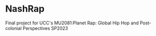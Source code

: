 # NashRap

Final project for UCC's MU2081:Planet Rap: Global Hip Hop and Post-colonial Perspectives SP2023
